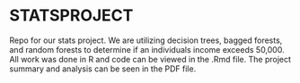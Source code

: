 # STATSPROJECT
Repo for our stats project.
We are utilizing decision trees, bagged forests, and random forests to determine if an individuals income exceeds 50,000. All work was done in R and code can be viewed in the .Rmd file. The project summary and analysis can be seen in the PDF file. 
